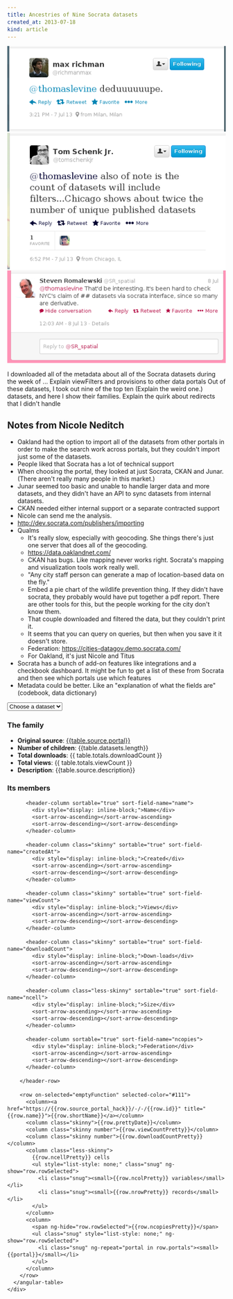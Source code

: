```yaml
---
title: Ancestries of Nine Socrata datasets
created_at: 2013-07-18
kind: article
---
```


[![@richmanmax Tweets "deduuuuuupe."](deduuuuuupe.png)](https://twitter.com/richmanmax/status/353956877501087746)
[![@tomschenkjr Tweets about Chicago's filters](tomschenkjr.png)](https://twitter.com/tomschenkjr/status/354010005504147456)
[![@SR_spatial Tweets about patterns of derived datasets](SR_spatial.png)](https://twitter.com/SR_spatial/status/354088265344749568)

I downloaded all of the metadata about all of the Socrata datasets during the week of ...
Explain viewFilters and provisions to other data portals
Out of these datasets, I took out nine of the top ten (Explain the weird one.) datasets, and here I show their families.
Explain the quirk about redirects that I didn't handle

## Notes from Nicole Neditch
* Oakland had the option to import all of the datasets from other portals in order to make the search work across portals, but they couldn't import just some of the datasets.
* People liked that Socrata has a lot of technical support
* When choosing the portal, they looked at just Socrata, CKAN and Junar. (There aren't really many people in this market.)
* Junar seemed too basic and unable to handle larger data and more datasets, and they didn't have an API to sync datasets from internal datasets.
* CKAN needed either internal support or a separate contracted support
* Nicole can send me the analysis.
* http://dev.socrata.com/publishers/importing
* Qualms
  * It's really slow, especially with geocoding. She things there's just one server that does all of the geocoding.
  * https://data.oaklandnet.com/
  * CKAN has bugs. Like mapping never works right. Socrata's mapping and visualization tools work really well.
  * "Any city staff person can generate a map of location-based data on the fly."
  * Embed a pie chart of the wildlife prevention thing. If they didn't have socrata, they probably would have put together a pdf report. There are other tools for this, but the people working for the city don't know them.
  * That couple downloaded and filtered the data, but they couldn't print it.
  * It seems that you can query on queries, but then when you save it it doesn't store.
  * Federation: https://cities-datagov.demo.socrata.com/
  * For Oakland, it's just Nicole and Titus
* Socrata has a bunch of add-on features like integrations and a checkbook dashboard. It might be fun to get a list of these from Socrata and then see which portals use which features
* Metadata could be better. Like an "explanation of what the fields are" (codebook, data dictionary)
  
<!-- Scripts after the introduction so you don't notice the table loading -->
<script src="angular.min.js"></script>
<script src="angular-table.js"></script>
<script src="angular-strap.js"></script>
<script src="script.js"></script>
<link rel="stylesheet" href="style.css">
<div ng-app="genealogy">
  <div ng-controller="GenealogyCtrl">
    <select ng-model="table" ng-options="t.source.name for t in tables">
      <option value="">Choose a dataset</option>
    </select>
    <div ng-show="table">
      <h3>The family</h3>
      <ul>
        <li><strong>Original source</strong>: <a href="https://{{table.source.portal}}/-/-/{{table.source.id}}">{{table.source.portal}}</a></li>
        <li><strong>Number of children</strong>: {{table.datasets.length}}</li>
        <li><strong>Total downloads</strong>: {{ table.totals.downloadCount }}</li>
        <li><strong>Total views</strong>: {{ table.totals.viewCount }}</li>
        <li><strong>Description</strong>: {{table.source.description}}</li>
      </ul>
      <h3>Its members</h3>
      <angular-table model="table.datasets" default-sort-column="createdAt">
        <header-row>

          <header-column sortable="true" sort-field-name="name">
            <div style="display: inline-block;">Name</div>
            <sort-arrow-ascending></sort-arrow-ascending>
            <sort-arrow-descending></sort-arrow-descending>
          </header-column>

          <header-column class="skinny" sortable="true" sort-field-name="createdAt">
            <div style="display: inline-block;">Created</div>
            <sort-arrow-ascending></sort-arrow-ascending>
            <sort-arrow-descending></sort-arrow-descending>
          </header-column>

          <header-column class="skinny" sortable="true" sort-field-name="viewCount">
            <div style="display: inline-block;">Views</div>
            <sort-arrow-ascending></sort-arrow-ascending>
            <sort-arrow-descending></sort-arrow-descending>
          </header-column>

          <header-column class="skinny" sortable="true" sort-field-name="downloadCount">
            <div style="display: inline-block;">Down-loads</div>
            <sort-arrow-ascending></sort-arrow-ascending>
            <sort-arrow-descending></sort-arrow-descending>
          </header-column>

          <header-column class="less-skinny" sortable="true" sort-field-name="ncell">
            <div style="display: inline-block;">Size</div>
            <sort-arrow-ascending></sort-arrow-ascending>
            <sort-arrow-descending></sort-arrow-descending>
          </header-column>

          <header-column sortable="true" sort-field-name="ncopies">
            <div style="display: inline-block;">Federation</div>
            <sort-arrow-ascending></sort-arrow-ascending>
            <sort-arrow-descending></sort-arrow-descending>
          </header-column>

        </header-row>

        <row on-selected="emptyFunction" selected-color="#111">
          <column><a href="https://{{row.source_portal_hack}}/-/-/{{row.id}}" title="{{row.name}}">{{row.shortName}}</a></column>
          <column class="skinny">{{row.prettyDate}}</column>
          <column class="skinny number">{{row.viewCountPretty}}</column>
          <column class="skinny number">{{row.downloadCountPretty}}</column>
          <column class="less-skinny">
            {{row.ncellPretty}} cells
            <ul style="list-style: none;" class="snug" ng-show="row.rowSelected">
              <li class="snug"><small>{{row.ncolPretty}} variables</small></li>
              <li class="snug"><small>{{row.nrowPretty}} records</small></li>
            </ul>
          </column>
          <column>
            <span ng-hide="row.rowSelected">{{row.ncopiesPretty}}</span>
            <ul class="snug" style="list-style: none;" ng-show="row.rowSelected">
              <li class="snug" ng-repeat="portal in row.portals"><small>{{portal}}</small></li>
            </ul>
          </column>
        </row>
      </angular-table>
    </div>
  </div>
</div>
